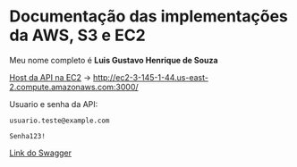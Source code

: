 # Documentação das implementações da AWS, S3 e EC2

Meu nome completo é **Luis Gustavo Henrique de Souza**

[Host da API na EC2](http://ec2-3-145-1-44.us-east-2.compute.amazonaws.com:3000/) -> http://ec2-3-145-1-44.us-east-2.compute.amazonaws.com:3000/

Usuario e senha da API:

    usuario.teste@example.com

    Senha123!

[Link do Swagger](http://bkcompasscar-html.s3-website.us-east-2.amazonaws.com)
